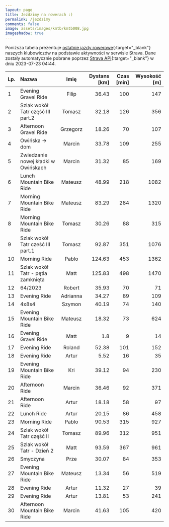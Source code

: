 ```yaml
---
layout: page
title: Jeździmy na rowerach :)
permalink: /jezdzimy
comments: false
image: assets/images/kmtb/kmtb008.jpg
imageshadow: true
---
```


Poniższa tabela prezentuje [ostatnie jazdy rowerowe](https://www.strava.com/clubs/336381){:target="_blank"} naszych klubowiczów na podstawie aktywności w serwisie Strava. Dane zostały automatycznie pobrane poprzez [Strava API](https://developers.strava.com/docs/reference/#api-Clubs-getClubActivitiesById){:target="_blank"} w dniu 2023-07-23 04:44.

Lp. | Nazwa | Imię | Dystans [km] | Czas [min] | Wysokość [m]
:--- | :--- | :---: | ---: | ---: | ---:
1|Evening Gravel Ride|Filip|36.43|100|147
2|Szlak wokół Tatr część III part.2|Tomasz|32.18|126|356
3|Afternoon Gravel Ride|Grzegorz|18.26|70|107
4|Owińska -> dom|Marcin|33.78|109|255
5|Zwiedzanie nowej kładki w Owińskach|Marcin|31.32|85|169
6|Lunch Mountain Bike Ride|Mateusz|48.99|218|1082
7|Morning Mountain Bike Ride|Mateusz|83.29|284|1320
8|Morning Mountain Bike Ride|Tomasz|30.26|88|315
9|Szlak wokół Tatr cześć III part.1|Tomasz|92.87|351|1076
10|Morning Ride|Pablo|124.63|453|1362
11|Szlak wokół Tatr - pętla zamknięta |Matt|125.83|498|1470
12|64/2023|Robert|35.93|70|71
13|Evening Ride|Adrianna|34.27|89|109
14|4x8s4|Szymon|40.19|74|140
15|Evening Mountain Bike Ride|Mateusz|18.32|73|624
16|Evening Gravel Ride|Matt|1.8|9|14
17|Evening Ride|Roland|52.38|101|152
18|Evening Ride|Artur|5.52|16|35
19|Evening Mountain Bike Ride|Kri|39.12|94|230
20|Afternoon Ride|Marcin|36.46|92|371
21|Afternoon Ride|Artur|18.18|58|97
22|Lunch Ride|Artur|20.15|86|458
23|Morning Ride|Pablo|90.53|315|927
24|Szlak wokół Tatr część II|Tomasz|89.96|312|951
25|Szlak wokół Tatr - Dzień 2|Matt|93.59|367|961
26|Smyczyna |Prze|30.07|84|353
27|Evening Mountain Bike Ride|Mateusz|13.34|56|519
28|Evening Ride|Artur|11.32|27|39
29|Evening Ride|Artur|13.81|53|241
30|Afternoon Mountain Bike Ride|Marcin|41.63|105|420
